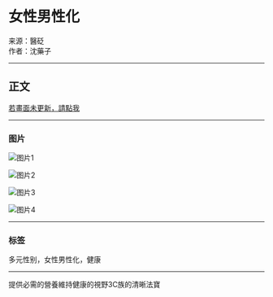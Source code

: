 # 女性男性化

来源：醫砭  
作者：沈藥子    

---

## 正文

[若畫面未更新，請點我](/db/?illno=2128&js=0)

---

### 图片

![图片1](/apng/img/0/U1-1.jpg)

![图片2](/apng/img/1/yangsen_full_1.jpg)

![图片3](/apng/img/0/R1-1.jpg)

![图片4](/apng/img/1/eye_narrow_1.jpg)

---

### 标签

多元性别，女性男性化，健康

--- 

提供必需的營養維持健康的視野3C族的清晰法寶